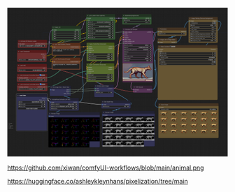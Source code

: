 ![](animal.png)

https://github.com/xiwan/comfyUI-workflows/blob/main/animal.png

https://huggingface.co/ashleykleynhans/pixelization/tree/main